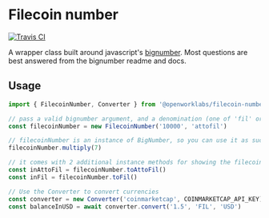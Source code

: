 # Filecoin number

[![Travis CI](https://travis-ci.org/openworklabs/filecoin-number.svg?branch=primary)](https://travis-ci.org/openworklabs/filecoin-number)

A wrapper class built around javascript's [bignumber](https://github.com/MikeMcl/bignumber.js). Most questions are best answered from the bignumber readme and docs.

## Usage

```js
import { FilecoinNumber, Converter } from '@openworklabs/filecoin-number'

// pass a valid bignumber argument, and a denomination (one of 'fil' or 'attofil') to the constructor.
const filecoinNumber = new FilecoinNumber('10000', 'attofil')

// filecoinNumber is an instance of BigNumber, so you can use it as such
filecoinNumber.multiply(7)

// it comes with 2 additional instance methods for showing the filecoin number in attofil or fil
const inAttoFil = filecoinNumber.toAttoFil()
const inFil = filecoinNumber.toFil()

// Use the Converter to convert currencies
const converter = new Converter('coinmarketcap', COINMARKETCAP_API_KEY)
const balanceInUSD = await converter.convert('1.5', 'FIL', 'USD')
```
